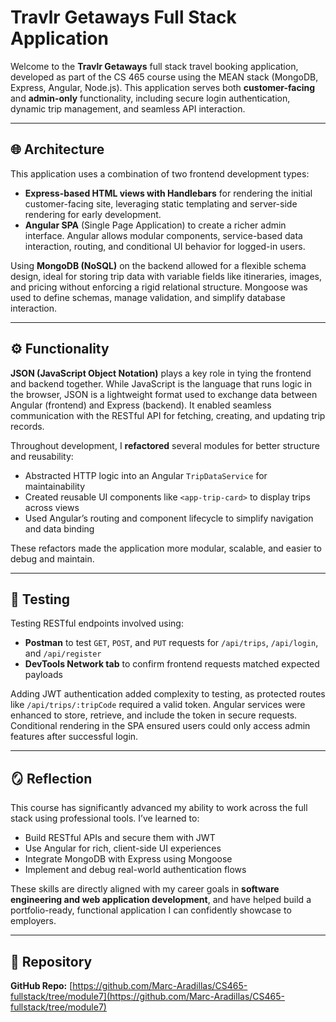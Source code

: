 # Travlr Getaways Full Stack Application

Welcome to the **Travlr Getaways** full stack travel booking application, developed as part of the CS 465 course using the MEAN stack (MongoDB, Express, Angular, Node.js). This application serves both **customer-facing** and **admin-only** functionality, including secure login authentication, dynamic trip management, and seamless API interaction.

---

## 🌐 Architecture

This application uses a combination of two frontend development types:

- **Express-based HTML views with Handlebars** for rendering the initial customer-facing site, leveraging static templating and server-side rendering for early development.
- **Angular SPA** (Single Page Application) to create a richer admin interface. Angular allows modular components, service-based data interaction, routing, and conditional UI behavior for logged-in users.

Using **MongoDB (NoSQL)** on the backend allowed for a flexible schema design, ideal for storing trip data with variable fields like itineraries, images, and pricing without enforcing a rigid relational structure. Mongoose was used to define schemas, manage validation, and simplify database interaction.

---

## ⚙️ Functionality

**JSON (JavaScript Object Notation)** plays a key role in tying the frontend and backend together. While JavaScript is the language that runs logic in the browser, JSON is a lightweight format used to exchange data between Angular (frontend) and Express (backend). It enabled seamless communication with the RESTful API for fetching, creating, and updating trip records.

Throughout development, I **refactored** several modules for better structure and reusability:
- Abstracted HTTP logic into an Angular `TripDataService` for maintainability
- Created reusable UI components like `<app-trip-card>` to display trips across views
- Used Angular’s routing and component lifecycle to simplify navigation and data binding

These refactors made the application more modular, scalable, and easier to debug and maintain.

---

## 🧪 Testing

Testing RESTful endpoints involved using:
- **Postman** to test `GET`, `POST`, and `PUT` requests for `/api/trips`, `/api/login`, and `/api/register`
- **DevTools Network tab** to confirm frontend requests matched expected payloads

Adding JWT authentication added complexity to testing, as protected routes like `/api/trips/:tripCode` required a valid token. Angular services were enhanced to store, retrieve, and include the token in secure requests. Conditional rendering in the SPA ensured users could only access admin features after successful login.

---

## 🪞 Reflection

This course has significantly advanced my ability to work across the full stack using professional tools. I’ve learned to:

- Build RESTful APIs and secure them with JWT
- Use Angular for rich, client-side UI experiences
- Integrate MongoDB with Express using Mongoose
- Implement and debug real-world authentication flows

These skills are directly aligned with my career goals in **software engineering and web application development**, and have helped build a portfolio-ready, functional application I can confidently showcase to employers.

---

## 🔗 Repository

**GitHub Repo:** [https://github.com/Marc-Aradillas/CS465-fullstack/tree/module7](https://github.com/Marc-Aradillas/CS465-fullstack/tree/module7)
